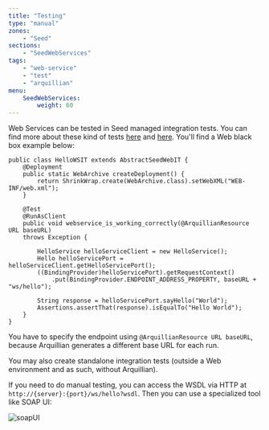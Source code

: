```yaml
---
title: "Testing"
type: "manual"
zones:
    - "Seed"
sections:
    - "SeedWebServices"
tags:
    - "web-service"
    - "test"
    - "arquillian"
menu:
    SeedWebServices:
        weight: 60
---
```


Web Services can be tested in Seed managed integration tests. You can find more about these kind of tests 
[here](../../testing/integration) and [here](../../testing/integration-web). You'll find a Web black box example below:

```
public class HelloWSIT extends AbstractSeedWebIT {
    @Deployment
    public static WebArchive createDeployment() {
        return ShrinkWrap.create(WebArchive.class).setWebXML("WEB-INF/web.xml");
    }

    @Test
    @RunAsClient
    public void webservice_is_working_correctly(@ArquillianResource URL baseURL)
    throws Exception {
    
        HelloService helloServiceClient = new HelloService();
        Hello helloServicePort = helloServiceClient.getHelloServicePort();
        ((BindingProvider)helloServicePort).getRequestContext()
            .put(BindingProvider.ENDPOINT_ADDRESS_PROPERTY, baseURL + "ws/hello");
        
        String response = helloServicePort.sayHello("World");
        Assertions.assertThat(response).isEqualTo("Hello World");
    }
}
```

You have to specify the endpoint using `@ArquillianResource URL baseURL`, because Arquillian generates
a different base URL for each run.

You may also create standalone integration tests (outside a Web environment and as such, without Arquillian).

If you need to do manual testing, you can access the WSDL via HTTP at `http://{server}:{port}/ws/hello?wsdl`. Then you 
can use a specialized tool like SOAP UI:

![soapUI](/img/seed/ws/soapUI.png)

